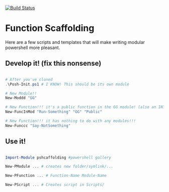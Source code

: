 [![Build Status](https://dev.azure.com/itreyhayden/Posh-Scaffolding/_apis/build/status/treyhay31.posh-scaffolding?branchName=master)](https://dev.azure.com/itreyhayden/Posh-Scaffolding/_build/latest?definitionId=1&branchName=master)
# Function Scaffolding

Here are a few scripts and templates that will make writing modular powershell more pleasant.

## Develop it! (fix this nonsense)

```PowerShell

# After you've cloned
.\Posh-Init.ps1 # I KNOW! This should be its own module

# New Module!!
New-Moddd "GG"

# New Function!!! it's a public function in the GG module! (also an INTERNAL option)
New-FuncInMod "Run-Something" "GG" "Public"

# New Function!!! it has nothing to do with any modules!!!
New-Funccc "Say-NotSomething"

```

## Use it!

```Powershell

Import-Module pshcaffolding #powershell gallery

New-PModule ... # creates new folder/symlink/...

New-PFunction ... # Function-Name Module-Name

New-PScript ... # Creates script in Scripts/

```
